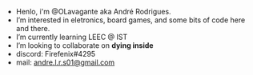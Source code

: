 - Henlo, i'm @OLavagante aka André Rodrigues.
- I’m interested in eletronics, board games, and some bits of code here and there.
- I’m currently learning LEEC @ IST
- I’m looking to collaborate on **dying inside**
- discord: Firefenix#4295
- mail: andre.l.r.s01@gmail.com

<!---
OLavagante/OLavagante is a ✨ special ✨ repository because its `README.md` (this file) appears on your GitHub profile.
You can click the Preview link to take a look at your changes.
--->
